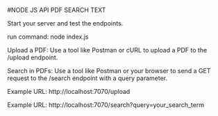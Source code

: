 #NODE JS API PDF SEARCH TEXT

Start your server and test the endpoints.

run command:
node index.js

Upload a PDF: Use a tool like Postman or cURL to upload a PDF to the /upload endpoint.

Search in PDFs: Use a tool like Postman or your browser to send a GET request to the /search endpoint with a query parameter.

Example URL: http://localhost:7070/upload

Example URL: http://localhost:7070/search?query=your_search_term
